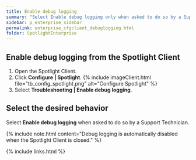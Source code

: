```yaml
---
title: Enable debug logging
summary: "Select Enable debug logging only when asked to do so by a Support Technician. When Enable debug logging is selected then additional information will be collected in the support bundle."
sidebar: p_enterprise_sidebar
permalink: enterprise_cfgclient_debuglogging.html
folder: SpotlightEnterprise
---
```




## Enable debug logging from the Spotlight Client

1. Open the Spotlight Client.
2. Click **Configure \| Spotlight**.
   {% include imageClient.html file="tb_config_spotlight.png" alt="Configure Spotlight" %}
3. Select **Troubleshooting \| Enable debug logging**.

## Select the desired behavior

Select **Enable debug logging** when asked to do so by a Support Technician.


{% include note.html content="Debug logging is automatically disabled when the Spotlight Client is closed." %}


{% include links.html %}
